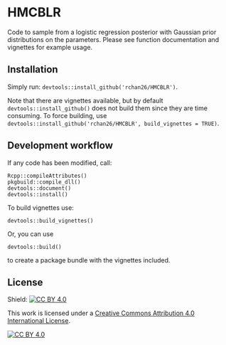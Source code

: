 # HMCBLR

Code to sample from a logistic regression posterior with Gaussian prior distributions on the parameters. Please see function documentation and vignettes for example usage.

## Installation

Simply run: `devtools::install_github('rchan26/HMCBLR')`.

Note that there are vignettes available, but by default `devtools::install_github()` does not build them since they are time consuming. To force building, use `devtools::install_github('rchan26/HMCBLR', build_vignettes = TRUE)`.

## Development workflow

If any code has been modified, call:

```
Rcpp::compileAttributes()
pkgbuild::compile_dll()
devtools::document()
devtools::install()
```

To build vignettes use:
```
devtools::build_vignettes()
```

Or, you can use
```
devtools::build()
```
to create a package bundle with the vignettes included.

## License

Shield: [![CC BY 4.0][cc-by-shield]][cc-by]

This work is licensed under a
[Creative Commons Attribution 4.0 International License][cc-by].

[![CC BY 4.0][cc-by-image]][cc-by]

[cc-by]: http://creativecommons.org/licenses/by/4.0/
[cc-by-image]: https://i.creativecommons.org/l/by/4.0/88x31.png
[cc-by-shield]: https://img.shields.io/badge/License-CC%20BY%204.0-lightgrey.svg
